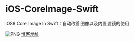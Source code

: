 iOS-CoreImage-Swift
===================

iOS8 Core Image In Swift：自动改善图像以及内置滤镜的使用

![PNG](https://raw.githubusercontent.com/zhangao0086/iOS-CoreImage-Swift/master/intro1.png)
[博客地址](http://blog.csdn.net/zhangao0086/article/details/39012231)
